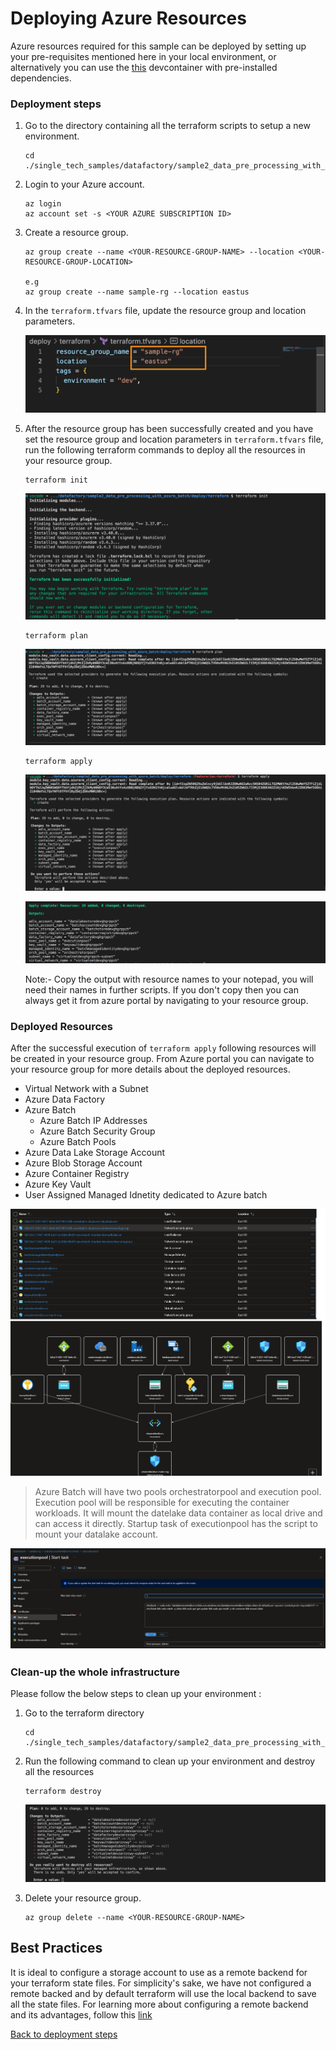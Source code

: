 # Deploying Azure Resources

Azure resources required for this sample can be deployed by setting up your pre-requisites mentioned here in your local environment, or alternatively you can use the [this](../../.devcontainer) devcontainer with pre-installed dependencies.

### Deployment steps

1. Go to the directory containing all the terraform scripts to setup a new environment.

    ```shell
    cd ./single_tech_samples/datafactory/sample2_data_pre_processing_with_azure_batch/deploy/terraform 
    ```

2. Login to your Azure account.

    ```shell
    az login
    az account set -s <YOUR AZURE SUBSCRIPTION ID>
    ```

3. Create a resource group. 

    ```shell
    az group create --name <YOUR-RESOURCE-GROUP-NAME> --location <YOUR-RESOURCE-GROUP-LOCATION>

    e.g
    az group create --name sample-rg --location eastus

    ```

4. In the `terraform.tfvars` file, update the resource group and location parameters.

    ![terraform-vars](../../images/terraform-vars.png)

5. After the resource group has been successfully created and you have set the resource group and location parameters in `terraform.tfvars` file, run the following terraform commands to deploy all the resources in your resource group. 

    ```shell
    terraform init
    ```

    ![init output](../../images/init-output.png)

    ```
    terraform plan 
    ```
    
    ![plan output](../../images/plan-output.png)

    ```shell
    terraform apply
    ```

    ![apply output](../../images/apply-output.png)

    ![post-apply](../../images/post-apply-output.png)

    Note:- Copy the output with resource names to your notepad, you will need their names in further scripts. If you don't copy then you can always get it from azure portal by navigating to your resource group.

### Deployed Resources

After the successful execution of `terraform apply` following resources will be created in your resource group. From Azure portal you can navigate to your resource group for more details about the deployed resources.

- Virtual Network with a Subnet
- Azure Data Factory
- Azure Batch
    - Azure Batch IP Addresses
    - Azure Batch Security Group
    - Azure Batch Pools    
- Azure Data Lake Storage Account
- Azure Blob Storage Account
- Azure Container Registry
- Azure Key Vault
- User Assigned Managed Idnetity dedicated to Azure batch 

![Deployed Resources](../../images/deployed-resources-output.png)

> Azure Batch will have two pools orchestratorpool and execution pool. Execution pool will be responsible for executing the container workloads. It will mount the datelake data container as local drive and can access it directly. Startup task of executionpool has the script to mount your datalake account.

![Storage mount](../../images/storage-mount.png)

### Clean-up the whole infrastructure

Please follow the below steps to clean up your environment :

1. Go to the terraform directory 

    ```shell
    cd ./single_tech_samples/datafactory/sample2_data_pre_processing_with_azure_batch/deploy/terraform 
    ```
 
2. Run the following command to clean up your environment and destroy all the resources

    ```shell
    terraform destroy
    ```

    ![destroy-output](../../images/destroy-output.png)

3. Delete your resource group.

    ```shell
    az group delete --name <YOUR-RESOURCE-GROUP-NAME>
    ```

## Best Practices 

It is ideal to configure a storage account to use as a remote backend for your terraform state files. For simplicity's sake, we have not configured a remote backed and by default terraform will use the local backend to save all the state files. 
For learning more about configuring a remote backend and its advantages, follow this [link](https://developer.hashicorp.com/terraform/language/settings/backends/configuration)

[Back to deployment steps](../../README.md)
